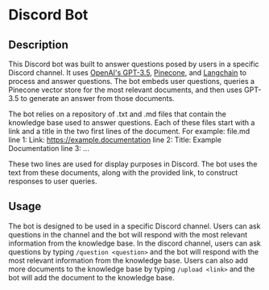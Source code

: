 # Discord Bot

## Description

This Discord bot was built to answer questions posed by users in a specific Discord channel. It uses [OpenAI's GPT-3.5](https://platform.openai.com/docs/api-reference), [Pinecone](https://www.pinecone.io/), and [Langchain](https://langchain.io/) to process and answer questions. The bot embeds user questions, queries a Pinecone vector store for the most relevant documents, and then uses GPT-3.5 to generate an answer from those documents.

The bot relies on a repository of .txt and .md files that contain the knowledge base used to answer questions. Each of these files start with a link and a title in the two first lines of the document.
For example:
file.md
line 1: Link: https://example.documentation
line 2: Title: Example Documentation
line 3: ...

These two lines are used for display purposes in Discord. The bot uses the text from these documents, along with the provided link, to construct responses to user queries.

## Usage

The bot is designed to be used in a specific Discord channel. Users can ask questions in the channel and the bot will respond with the most relevant information from the knowledge base.
In the discord channel, users can ask questions by typing `/question <question>` and the bot will respond with the most relevant information from the knowledge base.
Users can also add more documents to the knowledge base by typing `/upload <link>` and the bot will add the document to the knowledge base.
